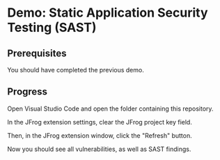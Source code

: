 # Demo: Static Application Security Testing (SAST)

## Prerequisites

You should have completed the previous demo.

## Progress

Open Visual Studio Code and open the folder containing this repository.

In the JFrog extension settings, clear the JFrog project key field.

Then, in the JFrog extension window, click the "Refresh" button.

Now you should see all vulnerabilities, as well as SAST findings.
